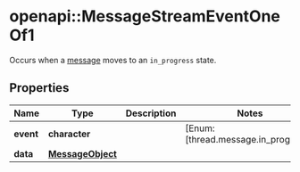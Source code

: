 # openapi::MessageStreamEventOneOf1

Occurs when a [message](/docs/api-reference/messages/object) moves to an `in_progress` state.

## Properties
Name | Type | Description | Notes
------------ | ------------- | ------------- | -------------
**event** | **character** |  | [Enum: [thread.message.in_progress]] 
**data** | [**MessageObject**](MessageObject.md) |  | 


